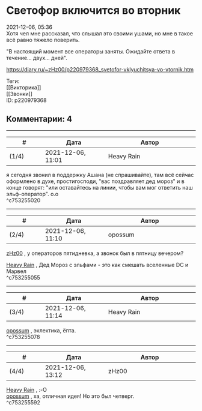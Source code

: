 Светофор включится во вторник
=============================

  
2021-12-06, 05:36  
 Хотя чел мне рассказал, что слышал это своими ушами, но мне в такое всё равно тяжело поверить.   
   
 "В настоящий момент все операторы заняты. Ожидайте ответа в течение... двух... дней".   
  
<https://diary.ru/~zHz00/p220979368_svetofor-vklyuchitsya-vo-vtornik.htm>  
  
Теги:  
[[Викторика]]  
[[Звонки]]  
ID: p220979368  


Комментарии: 4
--------------

  


---



|         #         |              Дата              |                     Автор                     |           ID           |
| --- | --- | --- | --- |
| (1/4) | 2021-12-06, 11:01 | Heavy Rain | c753255020 |

  
 я сегодня звонил в поддержку Ашана (не спрашивайте), там всё сейчас оформлено в духе, простигосподи, "вас поздравляет дед мороз" и в конце говорят: "или оставайтесь на линии, чтобы вам мог ответить наш эльф-оператор". о.о   
 ^c753255020

---



|         #         |              Дата              |                     Автор                     |           ID           |
| --- | --- | --- | --- |
| (2/4) | 2021-12-06, 11:10 | opossum | c753255055 |

  
  [zHz00](https://zHz00.diary.ru "Untitled")  , у операторов пятидневка, а звонок был в пятницу вечером?   
   
  [Heavy Rain](https://kogacz.diary.ru "emotional weather report")  , Дед Мороз с эльфами - это как смешать вселенные DC и Марвел   
 ^c753255055

---



|         #         |              Дата              |                     Автор                     |           ID           |
| --- | --- | --- | --- |
| (3/4) | 2021-12-06, 11:14 | Heavy Rain | c753255078 |

  
  [opossum](https://pssm.diary.ru "змей о двух головах")  , эклектика, ёпта.   
 ^c753255078

---



|         #         |              Дата              |                     Автор                     |           ID           |
| --- | --- | --- | --- |
| (4/4) | 2021-12-06, 13:12 | zHz00 | c753255592 |

  
  [Heavy Rain](https://kogacz.diary.ru "emotional weather report")  , :-О   
  [opossum](https://pssm.diary.ru "змей о двух головах")  , ха, отличная идея! Но это был четверг.   
 ^c753255592